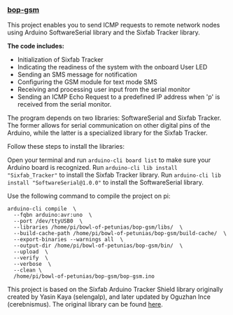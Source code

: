### [bop-gsm](bop-gsm/)
This project enables you to send ICMP requests to remote network nodes using Arduino SoftwareSerial library and the Sixfab Tracker library.

**The code includes:**
- Initialization of Sixfab Tracker
- Indicating the readiness of the system with the onboard User LED
- Sending an SMS message for notification
- Configuring the GSM module for text mode SMS
- Receiving and processing user input from the serial monitor
- Sending an ICMP Echo Request to a predefined IP address when 'p' is received from the serial monitor.

The program depends on two libraries: SoftwareSerial and Sixfab Tracker. The former allows for serial communication on other digital pins of the Arduino, while the latter is a specialized library for the Sixfab Tracker.

Follow these steps to install the libraries:

Open your terminal and run ```arduino-cli board list``` to make sure your Arduino board is recognized.
Run ```arduino-cli lib install "Sixfab_Tracker"``` to install the Sixfab Tracker library.
Run ```arduino-cli lib install "SoftwareSerial@1.0.0"``` to install the SoftwareSerial library.

Use the following command to compile the project on pi:
```
arduino-cli compile  \
  --fqbn arduino:avr:uno  \
  --port /dev/ttyUSB0  \
  --libraries /home/pi/bowl-of-petunias/bop-gsm/libs/  \
  --build-cache-path /home/pi/bowl-of-petunias/bop-gsm/build-cache/  \
  --export-binaries --warnings all  \
  --output-dir /home/pi/bowl-of-petunias/bop-gsm/bin/  \
  --upload  \
  --verify  \
  --verbose  \
  --clean \
  /home/pi/bowl-of-petunias/bop-gsm/bop-gsm.ino
```

This project is based on the Sixfab Arduino Tracker Shield library originally created by Yasin Kaya (selengalp), and later updated by Oguzhan Ince (cerebnismus). The original library can be found [here](https://github.com/sixfab/Sixfab_Arduino_Tracker_Shield/).
